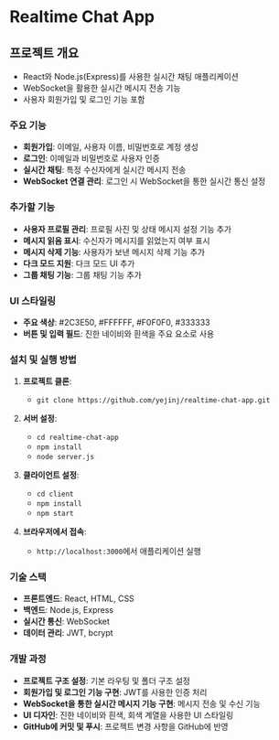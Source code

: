 # Realtime Chat App

## 프로젝트 개요
- React와 Node.js(Express)를 사용한 실시간 채팅 애플리케이션
- WebSocket을 활용한 실시간 메시지 전송 기능
- 사용자 회원가입 및 로그인 기능 포함

### 주요 기능
- **회원가입**: 이메일, 사용자 이름, 비밀번호로 계정 생성
- **로그인**: 이메일과 비밀번호로 사용자 인증
- **실시간 채팅**: 특정 수신자에게 실시간 메시지 전송
- **WebSocket 연결 관리**: 로그인 시 WebSocket을 통한 실시간 통신 설정

### 추가할 기능
- **사용자 프로필 관리**: 프로필 사진 및 상태 메시지 설정 기능 추가
- **메시지 읽음 표시**: 수신자가 메시지를 읽었는지 여부 표시
- **메시지 삭제 기능**: 사용자가 보낸 메시지 삭제 기능 추가
- **다크 모드 지원**: 다크 모드 UI 추가
- **그룹 채팅 기능**: 그룹 채팅 기능 추가

### UI 스타일링
- **주요 색상**: #2C3E50, #FFFFFF, #F0F0F0, #333333
- **버튼 및 입력 필드**: 진한 네이비와 흰색을 주요 요소로 사용

### 설치 및 실행 방법
1. **프로젝트 클론**:
   - `git clone https://github.com/yejinj/realtime-chat-app.git`
   
2. **서버 설정**:
   - `cd realtime-chat-app`
   - `npm install`
   - `node server.js`

3. **클라이언트 설정**:
   - `cd client`
   - `npm install`
   - `npm start`

4. **브라우저에서 접속**:
   - `http://localhost:3000`에서 애플리케이션 실행

### 기술 스택
- **프론트엔드**: React, HTML, CSS
- **백엔드**: Node.js, Express
- **실시간 통신**: WebSocket
- **데이터 관리**: JWT, bcrypt

### 개발 과정
- **프로젝트 구조 설정**: 기본 라우팅 및 폴더 구조 설정
- **회원가입 및 로그인 기능 구현**: JWT를 사용한 인증 처리
- **WebSocket을 통한 실시간 메시지 기능 구현**: 메시지 전송 및 수신 기능
- **UI 디자인**: 진한 네이비와 흰색, 회색 계열을 사용한 UI 스타일링
- **GitHub에 커밋 및 푸시**: 프로젝트 변경 사항을 GitHub에 반영
